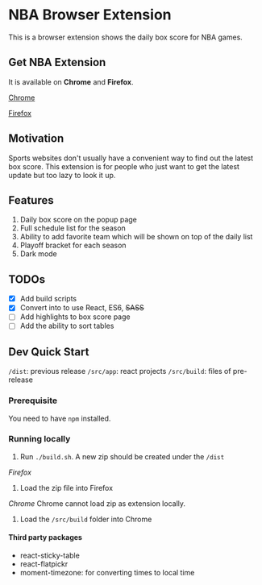 # NBA Browser Extension

This is a browser extension shows the daily box score for NBA games.

## Get NBA Extension

It is available on **Chrome** and **Firefox**.

[Chrome](https://chrome.google.com/webstore/detail/box-scores/mfmkedeaebcckihpinmhkadoagdbifaa)

[Firefox](https://addons.mozilla.org/en-US/firefox/addon/box-scores-extension/)

## Motivation

Sports websites don't usually have a convenient way to find out the latest box score.
This extension is for people who just want to get the latest update but too lazy to look it up.

## Features
1. Daily box score on the popup page
1. Full schedule list for the season
1. Ability to add favorite team which will be shown on top of the daily list
1. Playoff bracket for each season
1. Dark mode

## TODOs
- [X] Add build scripts
- [X] Convert into to use React, ES6, ~~SASS~~
- [ ] Add highlights to box score page
- [ ] Add the ability to sort tables

## Dev Quick Start
`/dist`: previous release
`/src/app`: react projects
`/src/build`: files of pre-release

### Prerequisite
You need to have `npm` installed.

### Running locally
1. Run `./build.sh`. A new zip should be created under the `/dist`

*Firefox*
1. Load the zip file into Firefox

*Chrome*
Chrome cannot load zip as extension locally.
1. Load the `/src/build` folder into Chrome

#### Third party packages
* react-sticky-table
* react-flatpickr
* moment-timezone: for converting times to local time
